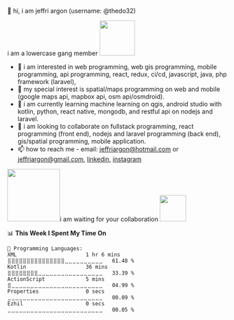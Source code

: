 👋 hi, i am jeffri argon (username: @thedo32) <p>

i am a lowercase gang member <img src = "https://github.com/thedo32/thedo32/assets/37764718/aabf91a9-9485-42a3-8b65-1f0ef3392d6b" width="80" height="80">

- 👀 i am interested in web programming, web gis programming, mobile programming, api programming, react, redux, ci/cd, javascript, java, php framework (laravel), 
- 👀 my special interest is spatial/maps programming on web and mobile (google maps api, mapbox api, osm api/osmdroid). 
- 🌱 i am currently learning machine learning on qgis, android studio with kotlin, python, react native,  mongodb, and restful api on nodejs and laravel.
- 💞️ i am looking to collaborate on  fullstack programming, react programming (front end), nodejs and laravel programming (back end), gis/spatial programming, mobile application.  
- 📫 how to reach me - email: jeffriargon@hotmail.com or jeffriargon@gmail.com,  <a href="https://www.linkedin.com/in/jeffriargon/" target="_blank">linkedin</a>, <a href="https://www.instagram.com/thedo32/" target="_blank">instagram</a>

   
<img src = "https://github.com/thedo32/thedo32/assets/37764718/0beb623f-e9ea-4015-9f99-1558181253bd" width="120" height="120">i am waiting for your collaboration <img src="https://github.com/thedo32/thedo32/assets/37764718/7b2d4ea5-fa4c-43b5-aa09-2c33f11cba1d" width="60" height="60">





<!--START_SECTION:waka-->
📊 **This Week I Spent My Time On** 

```text
💬 Programming Languages: 
XML                      1 hr 6 mins         ⣿⣿⣿⣿⣿⣿⣿⣿⣿⣿⣿⣿⣿⣿⣿⣀⣀⣀⣀⣀⣀⣀⣀⣀⣀   61.48 % 
Kotlin                   36 mins             ⣿⣿⣿⣿⣿⣿⣿⣿⣀⣀⣀⣀⣀⣀⣀⣀⣀⣀⣀⣀⣀⣀⣀⣀⣀   33.39 % 
ActionScript             5 mins              ⣿⣀⣀⣀⣀⣀⣀⣀⣀⣀⣀⣀⣀⣀⣀⣀⣀⣀⣀⣀⣀⣀⣀⣀⣀   04.99 % 
Properties               0 secs              ⣀⣀⣀⣀⣀⣀⣀⣀⣀⣀⣀⣀⣀⣀⣀⣀⣀⣀⣀⣀⣀⣀⣀⣀⣀   00.09 % 
Ezhil                    0 secs              ⣀⣀⣀⣀⣀⣀⣀⣀⣀⣀⣀⣀⣀⣀⣀⣀⣀⣀⣀⣀⣀⣀⣀⣀⣀   00.05 % 
```


<!--END_SECTION:waka-->

<!---!

thedo32/thedo32 is a ✨ special ✨ repository because its `README.md` (this file) appears on your GitHub profile.
You can click the Preview link to take a look at your changes.
--->
